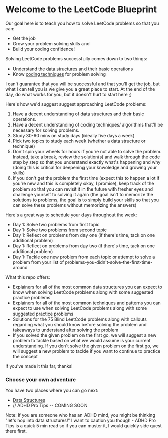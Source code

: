 # Welcome to the LeetCode Blueprint

Our goal here is to teach you how to solve LeetCode problems so that you can:

* Get the job
* Grow your problem solving skills and
* Build your coding confidence!

Solving LeetCode problems successfully comes down to two things:

* Understand the [data structures](../2.%20Data%20Structures/Data-Structures.md) and their basic operations
* Know [coding techniques](../3.%20Coding%20Techniques/Coding-Techniques-and-Patterns.md) for problem solving

I can't guarantee that you will be successful and that you'll get the job, but what I can tell you is we give you a great place to start. At the end of the day, do what works for you, but it doesn't hurt to start here ;)

Here's how we'd suggest suggest approaching LeetCode problems: 

1. Have a decent understanding of data structures and their basic operations. 
2. Have a decent understanding of coding techniques/ algorithms that'll be necessary for solving problems. 
3. Study 30-60 mins on study days (ideally five days a week)
4. Pick two topics to study each week (whether a data structure or technique)
5. Don't spin your wheels for hours if you're not able to solve the problem. Instead, take a break, review the solution(s) and walk through the code step by step so that you understand exactly what's happening and why (doing this is critical for deepening your knwoledge and growing your skills)
6. If you don't get the problem the first time (expect this to happen a lot if you're new and this is completely okay, I promise), keep track of the problem so that you can revisit it in the future with fresher eyes and challenge yourself to solving it again (the goal isn't to memorize the solutions to problems, the goal is to simply build your skills so that you can solve these problems without memorizing the answers)

Here's a great way to schedule your days throughout the week:

* Day 1:  Solve two problems from first topic
* Day 1:  Solve two problems from second topic
* Day 1:  Reflect on problems from day one (if there's time, tack on one additional problem)
* Day 1:  Reflect on problems from day two (if there's time, tack on one additional problem)
* Day 1:  Tackle one new problem from each topic or attempt to solve a problem from your list of problems-you-didn't-solve-the-first-time-around

What this repo offers:

* Explainers for all of the most common data structures you can expect to know when solving LeetCode problems along with some suggested practice problems
* Explainers for all of the most common techniques and patterns you can expect to use when solving LeetCode problems along with some suggested practice problems
* Solutions for the 75 Blind LeetCode problems along with callouts regarding what you should know before solving the problem and takeaways to understand after solving the problem 
* If you solved the given problem on the first go, we will suggest a new problem to tackle based on what we would assume is your current understanding. If you don't solve the given problem on the first go, we will suggest a new problem to tackle if you want to continue to practice the concept

If you've made it this far, thanks! 

### Choose your own adventure

You have two places where you can go next:
* [Data Structures](../2.%20Data%20Structures/Data-Structures.md)
* // ADHD Pro Tips -- COMING SOON

Note: If you are someone who has an ADHD mind, you might be thinking "let's hop into data structures!" I want to caution you though - ADHD Pro Tips is a quick 5 min read so if you can muster it, I would quickly side quest there first. 
